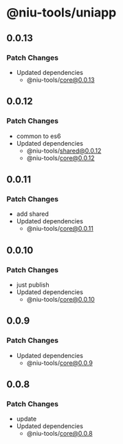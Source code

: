 # @niu-tools/uniapp

## 0.0.13

### Patch Changes

- Updated dependencies
  - @niu-tools/core@0.0.13

## 0.0.12

### Patch Changes

- common to es6
- Updated dependencies
  - @niu-tools/shared@0.0.12
  - @niu-tools/core@0.0.12

## 0.0.11

### Patch Changes

- add shared
- Updated dependencies
  - @niu-tools/core@0.0.11

## 0.0.10

### Patch Changes

- just publish
- Updated dependencies
  - @niu-tools/core@0.0.10

## 0.0.9

### Patch Changes

- Updated dependencies
  - @niu-tools/core@0.0.9

## 0.0.8

### Patch Changes

- update
- Updated dependencies
  - @niu-tools/core@0.0.8
